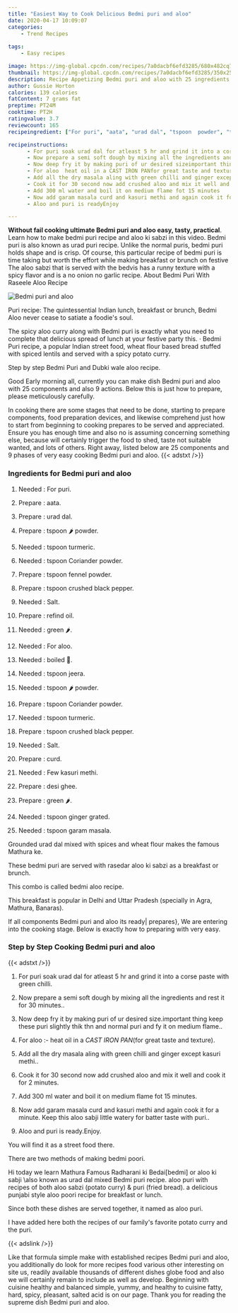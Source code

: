```yaml
---
title: "Easiest Way to Cook Delicious Bedmi puri and aloo"
date: 2020-04-17 10:09:07
categories:
    - Trend Recipes
    
tags:
    - Easy recipes

image: https://img-global.cpcdn.com/recipes/7a0dacbf6efd3285/680x482cq70/bedmi-puri-and-aloo-recipe-main-photo.jpg
thumbnail: https://img-global.cpcdn.com/recipes/7a0dacbf6efd3285/350x250cq70/bedmi-puri-and-aloo-recipe-main-photo.jpg
description: Recipe Appetizing Bedmi puri and aloo with 25 ingredients and 9 stages of easy cooking.
author: Gussie Horton
calories: 139 calories
fatContent: 7 grams fat
preptime: PT24M
cooktime: PT2H
ratingvalue: 3.7
reviewcount: 165
recipeingredient: ["For puri", "aata", "urad dal", "tspoon  powder", "tspoon turmeric", "tspoon Coriander powder", "tspoon fennel powder", "tspoon crushed black pepper", "Salt", "refind oil", "green ", "For aloo", "boiled ", "tspoon jeera", "tspoon  powder", "tspoon Coriander powder", "tspoon turmeric", "tspoon crushed black pepper", "Salt", "curd", "Few kasuri methi", "desi ghee", "green ", "tspoon ginger grated", "tspoon garam masala"]

recipeinstructions: 
      - For puri soak urad dal for atleast 5 hr and grind it into a corse paste with green chilli 
      - Now prepare a semi soft dough by mixing all the ingredients and rest it for 30 minutes 
      - Now deep fry it by making puri of ur desired sizeimportant thing keep these puri slightly thik thn and normal puri and fy it on medium flame 
      - For aloo  heat oil in a CAST IRON PANfor great taste and texture 
      - Add all the dry masala aling with green chilli and ginger except kasuri methi 
      - Cook it for 30 second now add crushed aloo and mix it well and cook it for 2 minutes 
      - Add 300 ml water and boil it on medium flame fot 15 minutes 
      - Now add garam masala curd and kasuri methi and again cook it for a minute Keep this aloo sabji little watery for batter taste with puri 
      - Aloo and puri is readyEnjoy

---
```




**Without fail cooking ultimate Bedmi puri and aloo easy, tasty, practical**. Learn how to make bedmi puri recipe and aloo ki sabzi in this video. Bedmi puri is also known as urad puri recipe. Unlike the normal puris, bedmi puri holds shape and is crisp. Of course, this particular recipe of bedmi puri is time taking but worth the effort while making breakfast or brunch on festive The aloo sabzi that is served with the bedvis has a runny texture with a spicy flavor and is a no onion no garlic recipe. About Bedmi Puri With Raseele Aloo Recipe


![Bedmi puri and aloo](https://img-global.cpcdn.com/recipes/7a0dacbf6efd3285/680x482cq70/bedmi-puri-and-aloo-recipe-main-photo.jpg "Bedmi puri and aloo")



Puri recipe: The quintessential Indian lunch, breakfast or brunch, Bedmi Aloo never cease to satiate a foodie&#39;s soul.

The spicy aloo curry along with Bedmi puri is exactly what you need to complete that delicious spread of lunch at your festive party this. · Bedmi Puri recipe, a popular Indian street food, wheat flour based bread stuffed with spiced lentils and served with a spicy potato curry.

Step by step Bedmi Puri and Dubki wale aloo recipe.


Good Early morning all, currently you can make dish Bedmi puri and aloo with 25 components and also 9 actions. Below this is just how to prepare, please meticulously carefully.

In cooking there are some stages that need to be done, starting to prepare components, food preparation devices, and likewise comprehend just how to start from beginning to cooking prepares to be served and appreciated. Ensure you has enough time and also no is assuming concerning something else, because will certainly trigger the food to shed, taste not suitable wanted, and lots of others. Right away, listed below are 25 components and 9 phases of very easy cooking Bedmi puri and aloo.
{{< adstxt />}}

### Ingredients for Bedmi puri and aloo


1. Needed  : For puri.

1. Prepare  : aata.

1. Prepare  : urad dal.

1. Prepare  : tspoon 🌶 powder.

1. Needed  : tspoon turmeric.

1. Needed  : tspoon Coriander powder.

1. Prepare  : tspoon fennel powder.

1. Prepare  : tspoon crushed black pepper.

1. Needed  : Salt.

1. Prepare  : refind oil.

1. Needed  : green 🌶.

1. Needed  : For aloo.

1. Needed  : boiled 🥔.

1. Needed  : tspoon jeera.

1. Needed  : tspoon 🌶 powder.

1. Prepare  : tspoon Coriander powder.

1. Needed  : tspoon turmeric.

1. Prepare  : tspoon crushed black pepper.

1. Needed  : Salt.

1. Prepare  : curd.

1. Needed  : Few kasuri methi.

1. Prepare  : desi ghee.

1. Prepare  : green 🌶.

1. Needed  : tspoon ginger grated.

1. Needed  : tspoon garam masala.


Grounded urad dal mixed with spices and wheat flour makes the famous Mathura ke.

These bedmi puri are served with rasedar aloo ki sabzi as a breakfast or brunch.

This combo is called bedmi aloo recipe.

This breakfast is popular in Delhi and Uttar Pradesh (specially in Agra, Mathura, Banaras).


If all components Bedmi puri and aloo its ready| prepares}, We are entering into the cooking stage. Below is exactly how to preparing with very easy.

### Step by Step Cooking Bedmi puri and aloo

{{< adstxt />}}


1. For puri soak urad dal for atleast 5 hr and grind it into a corse paste with green chilli.



1. Now prepare a semi soft dough by mixing all the ingredients and rest it for 30 minutes..



1. Now deep fry it by making puri of ur desired size.important thing keep these puri slightly thik thn and normal puri and fy it on medium flame..



1. For aloo :- heat oil in a *CAST IRON PAN*(for great taste and texture).



1. Add all the dry masala aling with green chilli and ginger except kasuri methi..



1. Cook it for 30 second now add crushed aloo and mix it well and cook it for 2 minutes.



1. Add 300 ml water and boil it on medium flame fot 15 minutes.



1. Now add garam masala curd and kasuri methi and again cook it for a minute. Keep this aloo sabji little watery for batter taste with puri..



1. Aloo and puri is ready.Enjoy.




You will find it as a street food there.

There are two methods of making bedmi poori.

Hi today we learn Mathura Famous Radharani ki Bedai[bedmi] or aloo ki sabji \also known as urad dal mixed Bedmi puri recipe. aloo puri with recipes of both aloo sabzi (potato curry) &amp; puri (fried bread). a delicious punjabi style aloo poori recipe for breakfast or lunch.

Since both these dishes are served together, it named as aloo puri.

I have added here both the recipes of our family&#39;s favorite potato curry and the puri.


{{< adslink />}}

Like that formula simple make with established recipes Bedmi puri and aloo, you additionally do look for more recipes food various other interesting on site us, readily available thousands of different dishes globe food and also we will certainly remain to include as well as develop. Beginning with cuisine healthy and balanced simple, yummy, and healthy to cuisine fatty, hard, spicy, pleasant, salted acid is on our page. Thank you for reading the supreme dish Bedmi puri and aloo.

